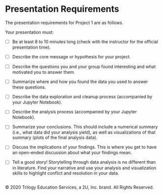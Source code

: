 # Presentation Requirements

The presentation requirements for Project 1 are as follows.

Your presentation must:

* [ ] Be at least 8 to 10 minutes long (check with the instructor for the official presentation time).

* [ ] Describe the core message or hypothesis for your project.

* [ ] Describe the questions you and your group found interesting and what motivated you to answer them.

* [ ] Summarize where and how you found the data you used to answer these questions.

* [ ] Describe the data exploration and cleanup process (accompanied by your Jupyter Notebook).

* [ ] Describe the analysis process (accompanied by your Jupyter Notebook).

* [ ] Summarize your conclusions. This should include a numerical summary (i.e., what data did your analysis yield), as well as visualizations of that summary (plots of the final analysis data).

* [ ] Discuss the implications of your findings. This is where you get to have an open-ended discussion about what your findings mean.

* [ ] Tell a good story! Storytelling through data analysis is no different than in literature. Find your narrative and use your analysis and visualization skills to highlight conflict and resolution in your data.

##

© 2020 Trilogy Education Services, a 2U, Inc. brand. All Rights Reserved.
